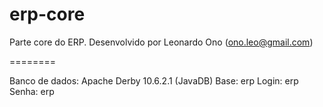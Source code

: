 erp-core
========

Parte core do ERP.
Desenvolvido por Leonardo Ono (ono.leo@gmail.com)

========

Banco de dados: Apache Derby 10.6.2.1 (JavaDB)
Base: erp
Login: erp
Senha: erp

